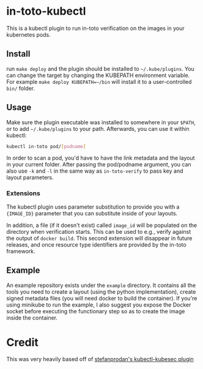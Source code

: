 # in-toto-kubectl

This is a kubectl plugin to run in-toto verification on the images in your
kubernetes pods.

## Install

run `make deploy` and the plugin should be installed to `~/.kube/plugins`. You
can change the target by changing the KUBEPATH environment variable. For
example `make deploy KUBEPATH=~/bin` will install it to a user-controlled
`bin/` folder.

## Usage

Make sure the plugin executable was installed to somewhere in your `$PATH`, or
to add `~/.kube/plugins` to your path. Afterwards, you can use it within
kubectl:

```bash
kubectl in-toto pod/[podname]
```

In order to scan a pod, you'd have to have the link metadata and the layout in
your current folder. After passing the pod/podname argument, you can also use
`-k` and `-l` in the same way as `in-toto-verify` to pass key and layout
parameters.

### Extensions

The kubectl plugin uses parameter substitution to provide you with a
`{IMAGE_ID}` parameter that you can substitute inside of your layouts. 

In addition, a file (if it doesn't exist) called `image_id` will be populated
on the directory when verification starts. This can be used to e.g., verify
against the output of `docker build`. This second extension will disappear in
future releases, and once resource type identifiers are provided by the in-toto
framework.


## Example

An example repository exists under the `example` directory. It contains all the
tools you need to create a layout (using the python implementation), create
signed metadata files (you will need docker to build the container). If you're
using minikube to run the example, I also suggest you expose the Docker socket
before executing the functionary step so as to create the image inside the
container.

# Credit

This was very heavily based off of [stefanprodan's kubectl-kubesec plugin](https://github.com/stefanprodan/kubectl-in-toto)
